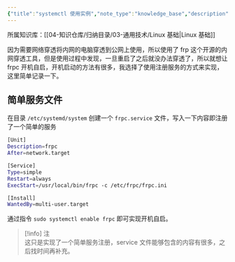 ```yaml
---
{"title":"systemctl 使用实例","note_type":"knowledge_base","description":"Systemctl 创建一个简单的服务","tags":["Linux","Systemctl"],"create_time":"2024-08-12","update_time":"2025-02-19","dg-home":false,"dg-publish":true,"aliase":null,"root":"Linux 基础","permalink":"/04-知识仓库/知识单元/03-通用技术/Linux 基础/systemctl 使用实例/","dgPassFrontmatter":true,"noteIcon":"","created":"2024-08-12","updated":"2025-02-19"}
---
```



所属知识库：[[04-知识仓库/归纳目录/03-通用技术/Linux 基础\|Linux 基础]]

因为需要网络穿透将内网的电脑穿透到公网上使用，所以使用了 frp 这个开源的内网穿透工具，但是使用过程中发现，一旦重启了之后就没办法穿透了，所以就想让 frpc 开机自启，开机启动的方法有很多，我选择了使用注册服务的方式来实现，这里简单记录一下。

## 简单服务文件

在目录 `/etc/systemd/system` 创建一个 `frpc.service` 文件，写入一下内容即注册了一个简单的服务

``` bash
[Unit]
Description=frpc
After=network.target

[Service]
Type=simple
Restart=always
ExecStart=/usr/local/bin/frpc -c /etc/frpc/frpc.ini

[Install]
WantedBy=multi-user.target
```

通过指令 `sudo systemctl enable frpc` 即可实现开机自启。

> [!info] 注  
> 这只是实现了一个简单服务注册，service 文件能够包含的内容有很多，之后找时间再补充。
